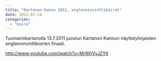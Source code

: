 ```yaml
---
title: "Kartanon Kannu 2011, englanninvinttikoirat"
date: 2011-07-14
categories: 
  - "koira"
---
```


Tuomarinkartanolla 13.7.2011 juostun Kartanon Kannun näyttelylinjaisten englanninvinttikoirien finaali.

<!--more-->

http://www.youtube.com/watch?v=Mr9XjVvJZY4
